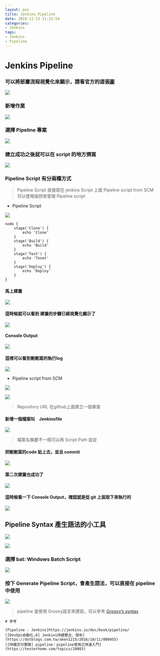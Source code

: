 ```yaml
---
layout: pos
title: Jenkins Pipeline
date: 2018-11-23 11:21:54
categories: 
- Jenkins
tags: 
- Jenkins
- Pipeline
---
```

# Jenkins Pipeline
### 可以將部屬流程視覺化來顯示，請看官方的這張[圖](https://jenkins.io/doc/book/pipeline/)

![](https://i.imgur.com/OXUX6Ca.png)

### 新增作業

![](https://i.imgur.com/1H6nKrr.png)

### 選擇 Pipeline 專案
![](https://i.imgur.com/Rk6oGvB.png)

### 建立成功之後就可以在 script 的地方撰寫
![](https://i.imgur.com/Ms2I0GI.png)

### Pipeline Script 有分兩種方式
 > Pipeline Script 直接寫在 jenkins Script 上面
 > Pipeline script from SCM 可以使用版控來管理 Pipeline script
 
 * Pipeline Script

![](https://i.imgur.com/1yz6bPX.png)

```
node {  
    stage('Clone') { 
        echo 'Clone'
    }
    stage('Build') { 
        echo 'Build'
    }
    stage('Test') { 
        echo 'Teset'
    }
    stage('Deploy') { 
        echo 'Deploy'
    }
}
```
#### 馬上建置
![](https://i.imgur.com/RIVUvf9.png)

#### 這時候就可以看到 建置的步驟已經視覺化顯示了
![](https://i.imgur.com/yszPWq1.png)

#### Console Output
![](https://i.imgur.com/rUJMmpo.png)

#### 這裡可以看到剛剛寫的執行log
![](https://i.imgur.com/rgn76nJ.png)

* Pipeline script from SCM

![](https://i.imgur.com/zD7vhP5.png)

![](https://i.imgur.com/QkY1rdW.png)

> Repository URL 在github上面建立一個專案

#### 新增一個檔案叫　Jenkinsfile　
![](https://i.imgur.com/vmYUUY0.png)
> 檔案名稱要不一樣可以再 Script Path 設定

#### 把剛剛寫的code 貼上去，並且 commit
![](https://i.imgur.com/p1e0ECp.png)

#### 第二次建置也成功了
![](https://i.imgur.com/VLtTcJQ.png)

#### 這時候看一下 Console Output，確認就是從 git 上面取下來執行的

![](https://i.imgur.com/u3da9mL.png)

##  Pipeline Syntax 產生語法的小工具
![](https://i.imgur.com/TNiTpxw.png)

![](https://i.imgur.com/AEJ81l7.png)

### 選擇 bat: Windows Batch Script
![](https://i.imgur.com/04A1RjJ.png)

### 按下 Generate Pipeline Script，會產生語法，可以直接在 pipeline 中使用
![](https://i.imgur.com/0AMFpET.png)
> pipeline 是使用 Groovy語言來撰寫，可以參考 [Groovy’s syntax](http://groovy-lang.org/syntax.html)

```
# 參考

[Pipeline - Jenkins]https://jenkins.io/doc/book/pipeline/
[[DevOps自動化-6] Jenkins持續整合、發布](https://dotblogs.com.tw/aken1215/2016/10/11/000455)
[[持續交付實踐] pipeline：pipeline使用之快速入門](https://testerhome.com/topics/10003)
